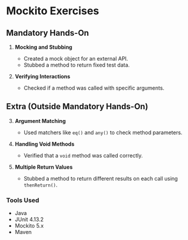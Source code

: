 # Mockito Exercises

## Mandatory Hands-On

1. **Mocking and Stubbing**
   - Created a mock object for an external API.
   - Stubbed a method to return fixed test data.

2. **Verifying Interactions**
   - Checked if a method was called with specific arguments.

## Extra (Outside Mandatory Hands-On)

3. **Argument Matching**
   - Used matchers like `eq()` and `any()` to check method parameters.

4. **Handling Void Methods**
   - Verified that a `void` method was called correctly.

5. **Multiple Return Values**
   - Stubbed a method to return different results on each call using `thenReturn()`.

### Tools Used
- Java
- JUnit 4.13.2
- Mockito 5.x
- Maven
